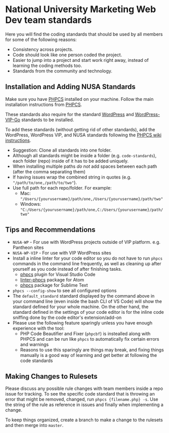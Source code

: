 # National University Marketing Web Dev team standards

Here you will find the coding standards that should be used by all members for some of the following reasons:

- Consistency across projects.
- Code should look like one person coded the project.
- Easier to jump into a project and start work right away, instead of learning the coding methods too.
- Standards from the community and technology.

## Installation and Adding NUSA Standards
Make sure you have [PHPCS](https://github.com/squizlabs/PHP_CodeSniffer) installed on your machine. Follow the main installation instructions from [PHPCS](https://github.com/squizlabs/PHP_CodeSniffer#installation).

These standards also require for the standard [WordPress](https://github.com/WordPress-Coding-Standards/WordPress-Coding-Standards) and [WordPress-VIP-Go](https://github.com/Automattic/VIP-Coding-Standards) standards to be installed.

To add these standards (without getting rid of other standards), add the WordPress, WordPress VIP, and NUSA standards following the [PHPCS wiki instructions](https://github.com/squizlabs/PHP_CodeSniffer/wiki/Configuration-Options#setting-the-installed-standard-paths).

- Suggestion: Clone all standards into one folder.
- Although all standards might be inside a folder (e.g. `code-standards`), each folder (repo) inside of it has to be added uniquely.
- When installing multiple paths *do not* add spaces between each path (after the comma separating them)
- If having issues wrap the combined string in quotes (e.g. `"/path/to/one,/path/to/two"`).
- Use full path for each repo/folder. For example:
  - Mac: `"/Users/{yourusername}/path/one,/Users/{yourusername}/path/two"`
  - Windows: `"C:/Users/{yourusername}/path/one,C:/Users/{yourusername}/path/two"`

## Tips and Recommendations
- `NUSA-WP` - For use with WordPress projects outside of VIP platform. e.g. Pantheon sites
- `NUSA-WP-VIP` - For use with VIP WordPress sites
- Install a inline linter for your code editor so you do not have to run `phpcs` commands in the command line frequently, as well as cleaning up after yourself as you code instead of after finishing tasks.
  - [phpcs](https://marketplace.visualstudio.com/items?itemName=ikappas.phpcs) plugin for Visual Studio Code
  - [linter-phpcs](https://atom.io/packages/linter-phpcs) package for Atom
  - [phpcs](https://packagecontrol.io/packages/Phpcs) package for Sublime Text
- `phpcs --config-show` to see all configured options
- The `default_standard` standard displayed by the command above in your command line (even inside the bash CLI of VS Code) will show the standard defined for your whole machine. On the other hand, the standard defined in the settings of your code editor is for the inline code sniffing done by the code editor's extension/add-on
- Please use the following feature sparingly unless you have enough experience with the tool:
  - PHP Code Beautifier and Fixer (`phpcbf`) is instealled along with PHPCS and can be run like `phpcs` to automatically fix certain errors and warnings
  - Reasons to use this sparingly are things may break, and fixing things manually is a good way of learning and get better at following the code standards


## Making Changes to Rulesets
Please discuss any possible rule changes with team members inside a repo issue for tracking. To see the specific code standard that is throwing an error that might be removed, changed, run `phpcs {filename.php} -s`. Use the string of the rule as reference in issues and finally when implementing a change.

To keep things organized, create a branch to make a change to the rulesets and then merge into `master`.
